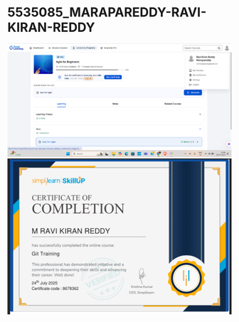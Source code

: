 # 5535085_MARAPAREDDY-RAVI-KIRAN-REDDY
![Alt Text](https://github.com/ravikiranreddy0/5535085_MARAPAREDDY-RAVI-KIRAN-REDDY/blob/4523b02d4da47fb936c02a853efbf461187f1eb9/Agile_Great%20Learning%20Certificate.png)
![Alt Text](https://github.com/ravikiranreddy0/5535085_MARAPAREDDY-RAVI-KIRAN-REDDY/blob/713cf872d8a4f23d88fe80bc402cdbd3da836c58/Certificates/Git%20Course%20Simplilearn%20LTTS.png)

